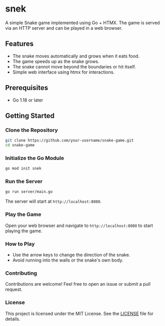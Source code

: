 # snek

A simple Snake game implemented using Go + HTMX. The game is served via an HTTP server and can be played in a web browser.

## Features

- The snake moves automatically and grows when it eats food.
- The game speeds up as the snake grows.
- The snake cannot move beyond the boundaries or hit itself.
- Simple web interface using htmx for interactions.

## Prerequisites

- Go 1.18 or later

## Getting Started

### Clone the Repository

```sh
git clone https://github.com/your-username/snake-game.git
cd snake-game
```

### Initialize the Go Module

```sh
go mod init snek
```

### Run the Server

```sh
go run server/main.go
```

The server will start at `http://localhost:8080`.

### Play the Game

Open your web browser and navigate to `http://localhost:8080` to start playing the game.

### How to Play

- Use the arrow keys to change the direction of the snake.
- Avoid running into the walls or the snake's own body.

### Contributing

Contributions are welcome! Feel free to open an issue or submit a pull request.

### License

This project is licensed under the MIT License. See the [LICENSE](LICENSE) file for details.
